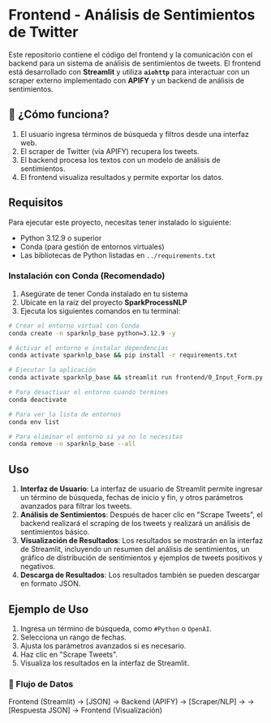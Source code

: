 # Frontend - Análisis de Sentimientos de Twitter

Este repositorio contiene el código del frontend y la comunicación con el backend para un sistema de análisis de sentimientos de tweets. El frontend está desarrollado con **Streamlit** y utiliza **`aiohttp`** para interactuar con un scraper externo implementado con **APIFY** y un backend de análisis de sentimientos.

## 🧠 ¿Cómo funciona?

1. El usuario ingresa términos de búsqueda y filtros desde una interfaz web.
2. El scraper de Twitter (vía APIFY) recupera los tweets.
3. El backend procesa los textos con un modelo de análisis de sentimientos.
4. El frontend visualiza resultados y permite exportar los datos.

## Requisitos

Para ejecutar este proyecto, necesitas tener instalado lo siguiente:

- Python 3.12.9 o superior
- Conda (para gestión de entornos virtuales)
- Las bibliotecas de Python listadas en `../requirements.txt`

### Instalación con Conda (Recomendado)

1. Asegúrate de tener Conda instalado en tu sistema
2. Ubícate en la raíz del proyecto **SparkProcessNLP**
3. Ejecuta los siguientes comandos en tu terminal:

```bash
# Crear el entorno virtual con Conda
conda create -n sparknlp_base python=3.12.9 -y

# Activar el entorno e instalar dependencias
conda activate sparknlp_base && pip install -r requirements.txt

# Ejecutar la aplicación
conda activate sparknlp_base && streamlit run frontend/0_Input_Form.py

# Para desactivar el entorno cuando termines
conda deactivate

# Para ver la lista de entornos
conda env list

# Para eliminar el entorno si ya no lo necesitas
conda remove -n sparknlp_base --all
```

## Uso

1. **Interfaz de Usuario**: La interfaz de usuario de Streamlit permite ingresar un término de búsqueda, fechas de inicio y fin, y otros parámetros avanzados para filtrar los tweets.
2. **Análisis de Sentimientos**: Después de hacer clic en "Scrape Tweets", el backend realizará el scraping de los tweets y realizará un análisis de sentimientos básico.
3. **Visualización de Resultados**: Los resultados se mostrarán en la interfaz de Streamlit, incluyendo un resumen del análisis de sentimientos, un gráfico de distribución de sentimientos y ejemplos de tweets positivos y negativos.
4. **Descarga de Resultados**: Los resultados también se pueden descargar en formato JSON.

## Ejemplo de Uso

1. Ingresa un término de búsqueda, como `#Python` o `OpenAI`.
2. Selecciona un rango de fechas.
3. Ajusta los parámetros avanzados si es necesario.
4. Haz clic en "Scrape Tweets".
5. Visualiza los resultados en la interfaz de Streamlit.


### 🔄 Flujo de Datos
Frontend (Streamlit) → [JSON] → Backend (APIFY) → [Scraper/NLP] → → [Respuesta JSON] → Frontend (Visualización)
